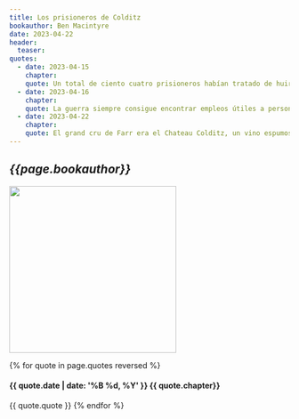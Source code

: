 ```yaml
---
title: Los prisioneros de Colditz
bookauthor: Ben Macintyre
date: 2023-04-22
header:
  teaser: 
quotes:
  - date: 2023-04-15
    chapter: 
    quote: Un total de ciento cuatro prisioneros habían tratado de huir en cuarenta y nueve intentos, pero solo lo habían logrado quince. Los franceses iban en cabeza con diez triunfos, seguidos de los neerlandeses con cuatro y los polacos con uno. Los británicos y los belgas eran los últimos, ya que no habían logrado una sola fuga. Unos treinta y cinco prisioneros británicos habían intentado escapar, pero solo dos habían rebasado los muros del castillo y ninguno había conseguido salir.
  - date: 2023-04-16
    chapter: 
    quote: La guerra siempre consigue encontrar empleos útiles a personas que en tiempos de paz serían tachadas de raras e inadaptadas.
  - date: 2023-04-22
    chapter: 
    quote: El grand cru de Farr era el Chateau Colditz, un vino espumoso semiseco creado mediante el méthode champenoise, ideado en 1863 por Veuve Clicquot, la gran dama del champán.
---
```

## *{{page.bookauthor}}*

<img width="300" src="{{ page.header.teaser }}"/>

{% for quote in page.quotes reversed %}
#### {{ quote.date | date: '%B %d, %Y' }} {{ quote.chapter}}
{{ quote.quote }}
{% endfor %}
